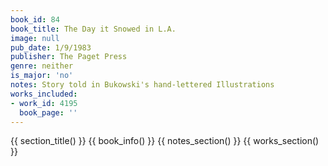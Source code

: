 ```yaml
---
book_id: 84
book_title: The Day it Snowed in L.A.
image: null
pub_date: 1/9/1983
publisher: The Paget Press
genre: neither
is_major: 'no'
notes: Story told in Bukowski's hand-lettered Illustrations
works_included:
- work_id: 4195
  book_page: ''
---
```


{{ section_title() }}
{{ book_info() }}
{{ notes_section() }}
{{ works_section() }}

